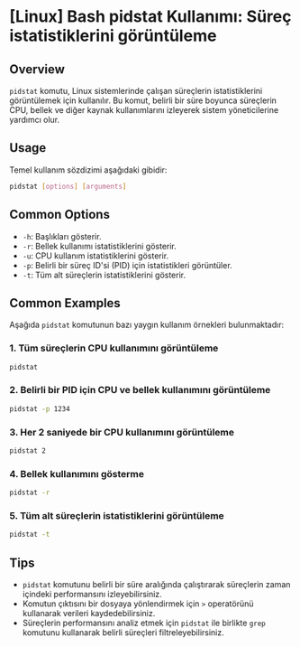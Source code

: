 # [Linux] Bash pidstat Kullanımı: Süreç istatistiklerini görüntüleme

## Overview
`pidstat` komutu, Linux sistemlerinde çalışan süreçlerin istatistiklerini görüntülemek için kullanılır. Bu komut, belirli bir süre boyunca süreçlerin CPU, bellek ve diğer kaynak kullanımlarını izleyerek sistem yöneticilerine yardımcı olur.

## Usage
Temel kullanım sözdizimi aşağıdaki gibidir:

```bash
pidstat [options] [arguments]
```

## Common Options
- `-h`: Başlıkları gösterir.
- `-r`: Bellek kullanımı istatistiklerini gösterir.
- `-u`: CPU kullanım istatistiklerini gösterir.
- `-p`: Belirli bir süreç ID'si (PID) için istatistikleri görüntüler.
- `-t`: Tüm alt süreçlerin istatistiklerini gösterir.

## Common Examples
Aşağıda `pidstat` komutunun bazı yaygın kullanım örnekleri bulunmaktadır:

### 1. Tüm süreçlerin CPU kullanımını görüntüleme
```bash
pidstat
```

### 2. Belirli bir PID için CPU ve bellek kullanımını görüntüleme
```bash
pidstat -p 1234
```

### 3. Her 2 saniyede bir CPU kullanımını görüntüleme
```bash
pidstat 2
```

### 4. Bellek kullanımını gösterme
```bash
pidstat -r
```

### 5. Tüm alt süreçlerin istatistiklerini görüntüleme
```bash
pidstat -t
```

## Tips
- `pidstat` komutunu belirli bir süre aralığında çalıştırarak süreçlerin zaman içindeki performansını izleyebilirsiniz.
- Komutun çıktısını bir dosyaya yönlendirmek için `>` operatörünü kullanarak verileri kaydedebilirsiniz.
- Süreçlerin performansını analiz etmek için `pidstat` ile birlikte `grep` komutunu kullanarak belirli süreçleri filtreleyebilirsiniz.